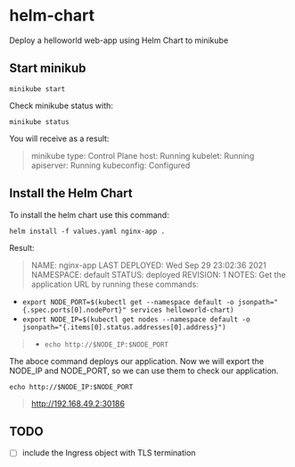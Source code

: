 # helm-chart
Deploy a helloworld web-app using Helm Chart to minikube

## Start minikub
```
minikube start
```
Check minikube status with:
```
minikube status
```
You will receive as a result:

> minikube
> type: Control Plane
> host: Running
> kubelet: Running
> apiserver: Running
> kubeconfig: Configured


## Install the Helm Chart
To install the helm chart use this command:
```
helm install -f values.yaml nginx-app .
```
Result:
> NAME: nginx-app
LAST DEPLOYED: Wed Sep 29 23:02:36 2021
NAMESPACE: default
STATUS: deployed
> REVISION: 1
> NOTES:
> Get the application URL by running these commands:
  - ``` export NODE_PORT=$(kubectl get --namespace default -o jsonpath="{.spec.ports[0].nodePort}" services helloworld-chart) ```
  - ``` export NODE_IP=$(kubectl get nodes --namespace default -o jsonpath="{.items[0].status.addresses[0].address}") ```
>  - ``` echo http://$NODE_IP:$NODE_PORT ```

The aboce command deploys our application. Now we will export the NODE_IP and NODE_PORT, so we can use them to check our application.

``` echo http://$NODE_IP:$NODE_PORT ```
> http://192.168.49.2:30186

## TODO
- [ ] include the Ingress object with TLS termination
